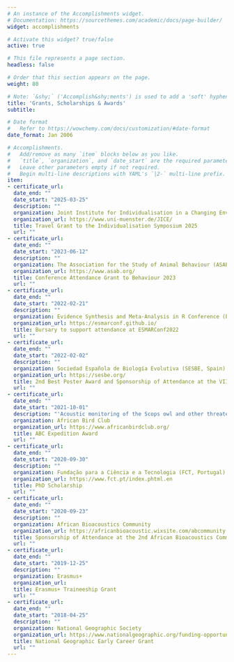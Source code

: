 ```yaml
---
# An instance of the Accomplishments widget.
# Documentation: https://sourcethemes.com/academic/docs/page-builder/
widget: accomplishments

# Activate this widget? true/false
active: true

# This file represents a page section.
headless: false

# Order that this section appears on the page.
weight: 80

# Note: `&shy;` ('Accomplish&shy;ments') is used to add a 'soft' hyphen in a long heading.
title: 'Grants, Scholarships & Awards'
subtitle:

# Date format
#   Refer to https://wowchemy.com/docs/customization/#date-format
date_format: Jan 2006

# Accomplishments.
#   Add/remove as many `item` blocks below as you like.
#   `title`, `organization`, and `date_start` are the required parameters.
#   Leave other parameters empty if not required.
#   Begin multi-line descriptions with YAML's `|2-` multi-line prefix.
item:
- certificate_url: 
  date_end: ""
  date_start: "2025-03-25"
  description: ""
  organization: Joint Institute for Individualisation in a Changing Environment (JICE)
  organization_url: https://www.uni-muenster.de/JICE/
  title: Travel Grant to the Individualisation Symposium 2025
  url: ""
- certificate_url: 
  date_end: ""
  date_start: "2023-06-12"
  description: ""
  organization: The Association for the Study of Animal Behaviour (ASAB)
  organization_url: https://www.asab.org/
  title: Conference Attendance Grant to Behaviour 2023
  url: ""
- certificate_url: 
  date_end: ""
  date_start: "2022-02-21"
  description: ""
  organization: Evidence Synthesis and Meta-Analysis in R Conference (ESMARConf)
  organization_url: https://esmarconf.github.io/
  title: Bursary to support attendance at ESMARConf2022
  url: ""
- certificate_url: 
  date_end: ""
  date_start: "2022-02-02"
  description: ""
  organization: Sociedad Española de Biología Evolutiva (SESBE, Spain)
  organization_url: https://sesbe.org/
  title: 2nd Best Poster Award and Sponsorship of Attendance at the VIII SESBE Conference
  url: ""
- certificate_url: 
  date_end: ""
  date_start: "2021-10-01"
  description: "'Acoustic monitoring of the Scops owl and other threatened species on Príncipe Island', fundraised by [Bird Conservation Fund](https://www.birdfund.org/)."
  organization: African Bird Club
  organization_url: https://www.africanbirdclub.org/
  title: ABC Expedition Award
  url: ""
- certificate_url: 
  date_end: ""
  date_start: "2020-09-30"
  description: ""
  organization: Fundação para a Ciência e a Tecnologia (FCT, Portugal)
  organization_url: https://www.fct.pt/index.phtml.en
  title: PhD Scholarship
  url: ""
- certificate_url: 
  date_end: ""
  date_start: "2020-09-23"
  description: ""
  organization: African Bioacoustics Community
  organization_url: https://africanbioacoustic.wixsite.com/abcommunity
  title: Sponsorship of Attendance at the 2nd African Bioacoustics Community Conference
  url: ""
- certificate_url: 
  date_end: ""
  date_start: "2019-12-25"
  description: ""
  organization: Erasmus+
  organization_url: 
  title: Erasmus+ Traineeship Grant
  url: ""
- certificate_url: 
  date_end: ""
  date_start: "2018-04-25"
  description: ""
  organization: National Geographic Society
  organization_url: https://www.nationalgeographic.org/funding-opportunities/grants/
  title: National Geographic Early Career Grant
  url: ""
---
```


